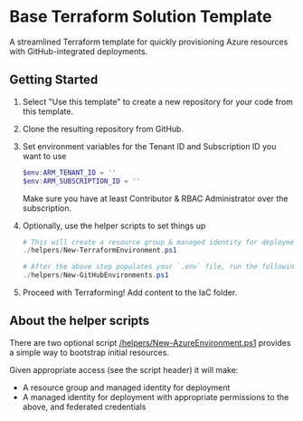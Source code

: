 # Base Terraform Solution Template

A streamlined Terraform template for quickly provisioning Azure resources with GitHub-integrated deployments.

## Getting Started

1. Select "Use this template" to create a new repository for your code from this template.

1. Clone the resulting repository from GitHub.

1. Set environment variables for the Tenant ID and Subscription ID you want to use

    ```powershell
    $env:ARM_TENANT_ID = ''
    $env:ARM_SUBSCRIPTION_ID = ''
    ```

    Make sure you have at least Contributor & RBAC Administrator over the subscription.

1. Optionally, use the helper scripts to set things up

    ```powershell
    # This will create a resource group & managed identity for deployment, and configure OIDC (workload federated identity).
    ./helpers/New-TerraformEnvironment.ps1

    # After the above step populates your `.env` file, run the following to create and configure your GitHub Environments:
    ./helpers/New-GitHubEnvironments.ps1
    ```

1. Proceed with Terraforming!  Add content to the IaC folder.

## About the helper scripts

There are two optional script [/helpers/New-AzureEnvironment.ps1](/helpers/New-AzureEnvironment.ps1) provides a simple way to bootstrap initial resources.

Given appropriate access (see the script header) it will make:

- A resource group and managed identity for deployment
- A managed identity for deployment with appropriate permissions to the above, and federated credentials

